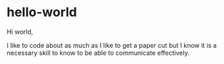 # hello-world

Hi world,

I like to code about as much as I like to get a paper cut but I know it is a necessary skill to know to be able to communicate effectively.
